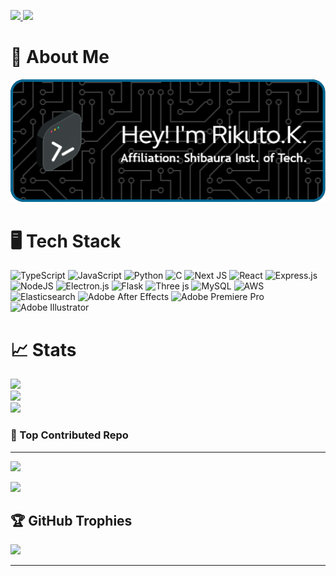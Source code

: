 <p align="left">
  <a href="https://github.com/bq22005">
    <img height="20" src="https://komarev.com/ghpvc/?username=bq22005" />
  </a>
  <a href="https://github.com/bq22005">
    <img height="20" src="https://img.shields.io/github/followers/bq22005?label=follow&logo=github&style=flat" />
  </a>
</p>

# 💬 About Me

![Header](./public//github-header-image.png)

# 🖥️ Tech Stack

![TypeScript](https://img.shields.io/badge/typescript-%23007ACC.svg?style=for-the-badge&logo=typescript&logoColor=white)
![JavaScript](https://img.shields.io/badge/javascript-%23323330.svg?style=for-the-badge&logo=javascript&logoColor=%23F7DF1E)
![Python](https://img.shields.io/badge/python-3670A0?style=for-the-badge&logo=python&logoColor=ffdd54)
![C](https://img.shields.io/badge/c-%2300599C.svg?style=for-the-badge&logo=c&logoColor=white)
![Next JS](https://img.shields.io/badge/Next-black?style=for-the-badge&logo=next.js&logoColor=white)
![React](https://img.shields.io/badge/react-%2320232a.svg?style=for-the-badge&logo=react&logoColor=%2361DAFB)
![Express.js](https://img.shields.io/badge/express.js-%23404d59.svg?style=for-the-badge&logo=express&logoColor=%2361DAFB)
![NodeJS](https://img.shields.io/badge/node.js-6DA55F?style=for-the-badge&logo=node.js&logoColor=white)
![Electron.js](https://img.shields.io/badge/Electron-191970?style=for-the-badge&logo=Electron&logoColor=white)
![Flask](https://img.shields.io/badge/flask-%23000.svg?style=for-the-badge&logo=flask&logoColor=white)
![Three js](https://img.shields.io/badge/threejs-black?style=for-the-badge&logo=three.js&logoColor=white)
![MySQL](https://img.shields.io/badge/mysql-4479A1.svg?style=for-the-badge&logo=mysql&logoColor=white)
![AWS](https://img.shields.io/badge/AWS-%23FF9900.svg?style=for-the-badge&logo=amazon-aws&logoColor=white)
![Elasticsearch](https://img.shields.io/badge/elasticsearch-%230377CC.svg?style=for-the-badge&logo=elasticsearch&logoColor=white)
![Adobe After Effects](https://img.shields.io/badge/Adobe%20After%20Effects-9999FF.svg?style=for-the-badge&logo=Adobe%20After%20Effects&logoColor=white)
![Adobe Premiere Pro](https://img.shields.io/badge/Adobe%20Premiere%20Pro-9999FF.svg?style=for-the-badge&logo=Adobe%20Premiere%20Pro&logoColor=white)
![Adobe Illustrator](https://img.shields.io/badge/adobe%20illustrator-%23FF9A00.svg?style=for-the-badge&logo=adobe%20illustrator&logoColor=white)

# 📈 Stats

![](https://github-readme-stats.vercel.app/api?username=bq22005&theme=one_dark_pro&hide_border=false&include_all_commits=false&count_private=false)<br/>
![](https://github-readme-streak-stats.herokuapp.com/?user=bq22005&theme=one_dark_pro&hide_border=false)<br/>
![](https://github-readme-stats.vercel.app/api/top-langs/?username=bq22005&theme=one_dark_pro&hide_border=false&include_all_commits=false&count_private=false&layout=compact)

### 💾 Top Contributed Repo

---

![](https://github-contributor-stats.vercel.app/api?username=bq22005&limit=5&theme=one_dark_pro&combine_all_yearly_contributions=true)

[![](https://visitcount.itsvg.in/api?id=bq22005&icon=10&color=1)](https://visitcount.itsvg.in)

## 🏆 GitHub Trophies

![](https://github-profile-trophy.vercel.app/?username=bq22005&theme=cobalt&no-frame=true&no-bg=true&margin-w=4)

---
